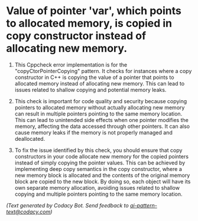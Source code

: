# Value of pointer 'var', which points to allocated memory, is copied in copy constructor instead of allocating new memory.

1. This Cppcheck error implementation is for the "copyCtorPointerCopying" pattern. It checks for instances where a copy constructor in C++ is copying the value of a pointer that points to allocated memory instead of allocating new memory. This can lead to issues related to shallow copying and potential memory leaks.

2. This check is important for code quality and security because copying pointers to allocated memory without actually allocating new memory can result in multiple pointers pointing to the same memory location. This can lead to unintended side effects when one pointer modifies the memory, affecting the data accessed through other pointers. It can also cause memory leaks if the memory is not properly managed and deallocated.

3. To fix the issue identified by this check, you should ensure that copy constructors in your code allocate new memory for the copied pointers instead of simply copying the pointer values. This can be achieved by implementing deep copy semantics in the copy constructor, where a new memory block is allocated and the contents of the original memory block are copied to the new block. By doing so, each object will have its own separate memory allocation, avoiding issues related to shallow copying and multiple pointers pointing to the same memory location.

_(Text generated by Codacy Bot. Send feedback to ai-pattern-text@codacy.com)_
